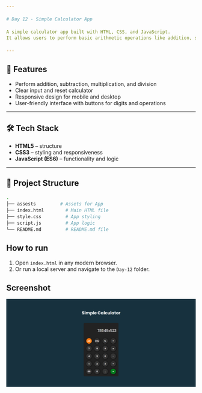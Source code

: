 ```yaml
---

# Day 12 - Simple Calculator App

A simple calculator app built with HTML, CSS, and JavaScript.
It allows users to perform basic arithmetic operations like addition, subtraction, multiplication, and division. 

---
```


## 🚀 Features
- Perform addition, subtraction, multiplication, and division
- Clear input and reset calculator
- Responsive design for mobile and desktop
- User-friendly interface with buttons for digits and operations

---

## 🛠️ Tech Stack
- **HTML5** – structure  
- **CSS3** – styling and responsiveness  
- **JavaScript (ES6)** – functionality and logic  

---

## 📂 Project Structure
```bash
.
├── assests         # Assets for App
├── index.html        # Main HTML file
├── style.css         # App styling
├── script.js         # App logic
└── README.md         # README.md file
```

## How to run
1. Open `index.html` in any modern browser.  
2. Or run a local server and navigate to the `Day-12` folder.  

## Screenshot
![Day 12 Screenshot](./assets/day-12.png)
